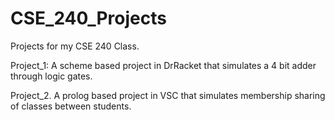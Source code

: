 # CSE_240_Projects
Projects for my CSE 240 Class.

Project_1: A scheme based project in DrRacket that simulates a 4 bit adder through logic gates.

Project_2. A prolog based project in VSC that simulates membership sharing of classes between students.
